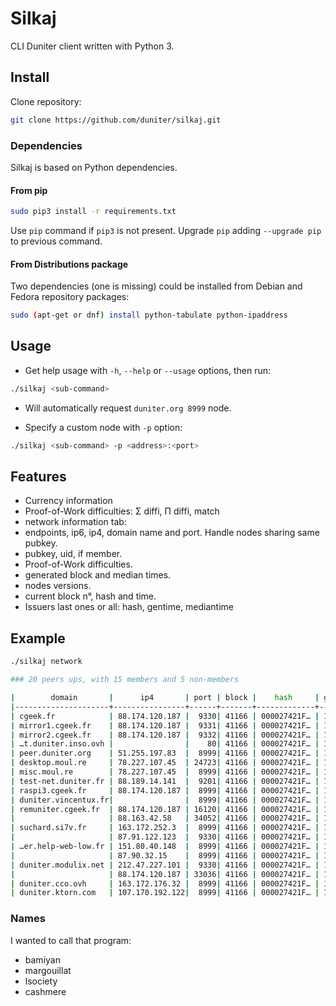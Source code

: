 # Silkaj

CLI Duniter client written with Python 3.

## Install
Clone repository:
```bash
git clone https://github.com/duniter/silkaj.git
```

### Dependencies
Silkaj is based on Python dependencies.

#### From pip
```bash
sudo pip3 install -r requirements.txt
```
Use `pip` command if `pip3` is not present.
Upgrade `pip` adding `--upgrade pip` to previous command.

#### From Distributions package
Two dependencies (one is missing) could be installed from Debian and Fedora repository packages:
```bash
sudo (apt-get or dnf) install python-tabulate python-ipaddress
```

## Usage
- Get help usage with `-h`, `--help` or `--usage` options, then run:
```bash
./silkaj <sub-command>
```

- Will automatically request `duniter.org 8999` node.

- Specify a custom node with `-p` option:
```bash
./silkaj <sub-command> -p <address>:<port>
```

## Features
- Currency information
- Proof-of-Work difficulties: Σ diffi, Π diffi, match
- network information tab:
 - endpoints, ip6, ip4, domain name and port. Handle nodes sharing same pubkey.
 - pubkey, uid, if member.
 - Proof-of-Work difficulties.
 - generated block and median times.
 - nodes versions.
 - current block n°, hash and time.
- Issuers last ones or all: hash, gentime, mediantime

## Example
```bash
./silkaj network

### 20 peers ups, with 15 members and 5 non-members

|        domain       |      ip4       | port | block |    hash     | gen_time |    uid    |member| pubkey |diffi| version  |
|---------------------+----------------+------+-------+-------------+----------+-----------+------+--------+-----+----------|
| cgeek.fr            | 88.174.120.187 |  9330| 41166 | 000027421F… | 15:59:00 | cgeek     | yes  | HnFcS… |  77 | 0.31.0b6 |
| mirror1.cgeek.fr    | 88.174.120.187 |  9331| 41166 | 000027421F… | 15:59:00 |           | no   | 4jT89… |     | 0.31.0b6 |
| mirror2.cgeek.fr    | 88.174.120.187 |  9332| 41166 | 000027421F… | 15:59:00 |           | no   | AZ2JP… |     | 0.31.0b6 |
| …t.duniter.inso.ovh |                |    80| 41166 | 000027421F… | 15:59:00 | inso      | yes  | 8Fi1V… | 231 | 0.30.17  |
| peer.duniter.org    | 51.255.197.83  |  8999| 41166 | 000027421F… | 15:59:00 |           | no   | BSmby… |     | 0.30.17  |
| desktop.moul.re     | 78.227.107.45  | 24723| 41166 | 000027421F… | 15:59:00 | moul      | yes  | J78bP… |  77 | 0.31.0b7 |
| misc.moul.re        | 78.227.107.45  |  8999| 41166 | 000027421F… | 15:59:00 | moul      | yes  | J78bP… |  77 | 0.31.0b7 |
| test-net.duniter.fr | 88.189.14.141  |  9201| 41166 | 000027421F… | 15:59:00 | kimamila  | yes  | 5ocqz… | 385 | 0.31.0b3 |
| raspi3.cgeek.fr     | 88.174.120.187 |  8999| 41166 | 000027421F… | 15:59:00 |           | no   | G3wQw… |     | 0.31.0a9 |
| duniter.vincentux.fr|                |  8999| 41166 | 000027421F… | 15:59:00 | vincentux | yes  | 9bZEA… |     | 0.30.17  |
| remuniter.cgeek.fr  | 88.174.120.187 | 16120| 41166 | 000027421F… | 15:59:00 | remuniter…| yes  | TENGx… |     | 0.30.17  |
|                     | 88.163.42.58   | 34052| 41166 | 000027421F… | 15:59:00 | cler53    | yes  | 4eDis… |  77 | 0.30.17  |
| suchard.si7v.fr     | 163.172.252.3  |  8999| 41166 | 000027421F… | 15:59:00 | hacky     | yes  | DesHj… |  77 | 0.31.0a8 |
|                     | 87.91.122.123  |  9330| 41166 | 000027421F… | 15:59:00 | mmpio     | yes  | BmDso… | 154 | 0.31.0b3 |
| …er.help-web-low.fr | 151.80.40.148  |  8999| 41166 | 000027421F… | 15:59:00 | pafzedog  | yes  | XeBpJ… | 154 | 0.30.17  |
|                     | 87.90.32.15    |  8999| 41166 | 000027421F… | 15:59:00 | nay4      | yes  | BnSRj… |  77 | 0.31.0a9 |
| duniter.modulix.net | 212.47.227.101 |  9330| 41166 | 000027421F… | 15:59:00 | modulix   | yes  | DeCip… |     | 0.30.17  |
|                     | 88.174.120.187 | 33036| 41166 | 000027421F… | 15:59:00 |           | no   | GNRug… |     | 0.31.0b7 |
| duniter.cco.ovh     | 163.172.176.32 |  8999| 41166 | 000027421F… | 15:59:00 | charles   | yes  | DA4PY… |  77 | 0.31.0a8 |
| duniter.ktorn.com   | 107.170.192.122|  8999| 41166 | 000027421F… | 15:59:00 | ktorn     | yes  | BR5DD… |  77 | 0.30.17  |
```

### Names
I wanted to call that program:
- bamiyan
- margouillat
- lsociety
- cashmere
